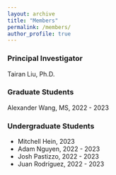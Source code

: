 ```yaml
---
layout: archive
title: "Members"
permalink: /members/
author_profile: true
---
```


### Principal Investigator

Tairan Liu, Ph.D.

### Graduate Students

Alexander Wang, MS, 2022 - 2023

### Undergraduate Students

* Mitchell Hein, 2023
* Adam Nguyen, 2022 - 2023
* Josh Pastizzo, 2022 - 2023
* Juan Rodríguez, 2022 - 2023
